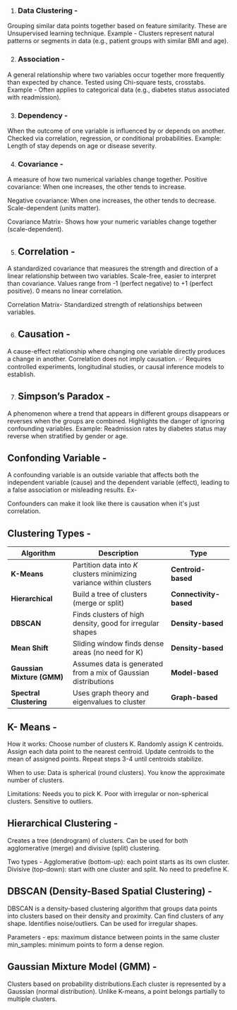 1. ### Data Clustering -
Grouping similar data points together based on feature similarity. 
These are Unsupervised learning technique.
Example - Clusters represent natural patterns or segments in data (e.g., patient groups with similar BMI and age).

2. ### Association -
A general relationship where two variables occur together more frequently than expected by chance. 
Tested using Chi-square tests, crosstabs.
Example - Often applies to categorical data (e.g., diabetes status associated with readmission).

3. ###  Dependency -
When the outcome of one variable is influenced by or depends on another. 
Checked via correlation, regression, or conditional probabilities.
Example: Length of stay depends on age or disease severity.

4. ### Covariance -
A measure of how two numerical variables change together.
Positive covariance: When one increases, the other tends to increase.

Negative covariance: When one increases, the other tends to decrease.
Scale-dependent (units matter).

Covariance Matrix-
Shows how your numeric variables change together (scale-dependent).

5. ## Correlation -
A standardized covariance that measures the strength and direction of a linear relationship between two variables.
Scale-free, easier to interpret than covariance.
Values range from -1 (perfect negative) to +1 (perfect positive). 0 means no linear correlation.

Correlation Matrix-
Standardized strength of relationships between variables.

6. ## Causation -
A cause-effect relationship where changing one variable directly produces a change in another.
Correlation does not imply causation.
✅ Requires controlled experiments, longitudinal studies, or causal inference models to establish.

7. ## Simpson’s Paradox -
A phenomenon where a trend that appears in different groups disappears or reverses when the groups are combined.
Highlights the danger of ignoring confounding variables.
Example: Readmission rates by diabetes status may reverse when stratified by gender or age.

## Confonding Variable -
A confounding variable is an outside variable that affects both the independent variable (cause) and the dependent variable (effect), leading to a false association or misleading results.
Ex- 

Confounders can make it look like there is causation when it's just correlation.

## Clustering Types -
| Algorithm                  | Description                                                          | Type                   |
| -------------------------- | -------------------------------------------------------------------- | ---------------------- |
| **K-Means**                | Partition data into *K* clusters minimizing variance within clusters | **Centroid-based**     |
| **Hierarchical**           | Build a tree of clusters (merge or split)                            | **Connectivity-based** |
| **DBSCAN**                 | Finds clusters of high density, good for irregular shapes            | **Density-based**      |
| **Mean Shift**             | Sliding window finds dense areas (no need for K)                     | **Density-based**      |
| **Gaussian Mixture (GMM)** | Assumes data is generated from a mix of Gaussian distributions       | **Model-based**        |
| **Spectral Clustering**    | Uses graph theory and eigenvalues to cluster                         | **Graph-based**        |

## K- Means -
 How it works:
Choose number of clusters K.
Randomly assign K centroids.
Assign each data point to the nearest centroid.
Update centroids to the mean of assigned points.
Repeat steps 3-4 until centroids stabilize.

When to use:
Data is spherical (round clusters).
You know the approximate number of clusters.

Limitations:
Needs you to pick K.
Poor with irregular or non-spherical clusters.
Sensitive to outliers.

## Hierarchical Clustering -
Creates a tree (dendrogram) of clusters. Can be used for both agglomerative (merge) and divisive (split) clustering.

Two types -
Agglomerative (bottom-up): each point starts as its own cluster.
Divisive (top-down): start with one cluster and split.
No need to predefine K.

## DBSCAN (Density-Based Spatial Clustering) -
DBSCAN is a density-based clustering algorithm that groups data points into clusters based on their density and proximity. Can find clusters of any shape. Identifies noise/outliers. Can be used for irregular shapes.

Parameters - 
eps: maximum distance between points in the same cluster
min_samples: minimum points to form a dense region.

## Gaussian Mixture Model (GMM) -
Clusters based on probability distributions.Each cluster is represented by a Gaussian (normal distribution).
Unlike K-means, a point belongs partially to multiple clusters. 



